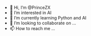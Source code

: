 - 👋 Hi, I’m @PrinceZX
- 👀 I’m interested in AI
- 🌱 I’m currently learning Python and AI
- 💞️ I’m looking to collaborate on ...
- 📫 How to reach me ...

<!---
PrinceZX/PrinceZX is a ✨ special ✨ repository because its `README.md` (this file) appears on your GitHub profile.
You can click the Preview link to take a look at your changes.
--->
